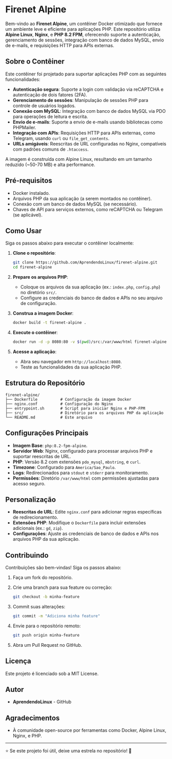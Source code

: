 # Firenet Alpine

Bem-vindo ao **Firenet Alpine**, um contêiner Docker otimizado que fornece um ambiente leve e eficiente para aplicações PHP. Este repositório utiliza **Alpine Linux**, **Nginx**, e **PHP 8.2 FPM**, oferecendo suporte a autenticação, gerenciamento de sessões, integração com banco de dados MySQL, envio de e-mails, e requisições HTTP para APIs externas.

## Sobre o Contêiner

Este contêiner foi projetado para suportar aplicações PHP com as seguintes funcionalidades:

- **Autenticação segura**: Suporte a login com validação via reCAPTCHA e autenticação de dois fatores (2FA).
- **Gerenciamento de sessões**: Manipulação de sessões PHP para controle de usuários logados.
- **Conexão com MySQL**: Integração com banco de dados MySQL via PDO para operações de leitura e escrita.
- **Envio de e-mails**: Suporte a envio de e-mails usando bibliotecas como PHPMailer.
- **Integração com APIs**: Requisições HTTP para APIs externas, como Telegram, usando `curl` ou `file_get_contents`.
- **URLs amigáveis**: Reescritas de URL configuradas no Nginx, compatíveis com padrões comuns de `.htaccess`.

A imagem é construída com Alpine Linux, resultando em um tamanho reduzido (\~50-70 MB) e alta performance.

## Pré-requisitos

- Docker instalado.
- Arquivos PHP da sua aplicação (a serem montados no contêiner).
- Conexão com um banco de dados MySQL (se necessário).
- Chaves de API para serviços externos, como reCAPTCHA ou Telegram (se aplicável).

## Como Usar

Siga os passos abaixo para executar o contêiner localmente:

1. **Clone o repositório**:

   ```bash
   git clone https://github.com/AprendendoLinux/firenet-alpine.git
   cd firenet-alpine
   ```

2. **Prepare os arquivos PHP**:

   - Coloque os arquivos da sua aplicação (ex.: `index.php`, `config.php`) no diretório `src/`.
   - Configure as credenciais do banco de dados e APIs no seu arquivo de configuração.

3. **Construa a imagem Docker**:

   ```bash
   docker build -t firenet-alpine .
   ```

4. **Execute o contêiner**:

   ```bash
   docker run -d -p 8080:80 -v $(pwd)/src:/var/www/html firenet-alpine
   ```

5. **Acesse a aplicação**:

   - Abra seu navegador em `http://localhost:8080`.
   - Teste as funcionalidades da sua aplicação PHP.

## Estrutura do Repositório

```
firenet-alpine/
├── Dockerfile          # Configuração da imagem Docker
├── nginx.conf          # Configuração do Nginx
├── entrypoint.sh       # Script para iniciar Nginx e PHP-FPM
├── src/                # Diretório para os arquivos PHP da aplicação
└── README.md           # Este arquivo
```

## Configurações Principais

- **Imagem Base**: `php:8.2-fpm-alpine`.
- **Servidor Web**: Nginx, configurado para processar arquivos PHP e suportar reescritas de URL.
- **PHP**: Versão 8.2 com extensões `pdo_mysql`, `mbstring`, e `curl`.
- **Timezone**: Configurado para `America/Sao_Paulo`.
- **Logs**: Redirecionados para `stdout` e `stderr` para monitoramento.
- **Permissões**: Diretório `/var/www/html` com permissões ajustadas para acesso seguro.

## Personalização

- **Reescritas de URL**: Edite `nginx.conf` para adicionar regras específicas de redirecionamento.
- **Extensões PHP**: Modifique o `Dockerfile` para incluir extensões adicionais (ex.: `gd`, `zip`).
- **Configurações**: Ajuste as credenciais de banco de dados e APIs nos arquivos PHP da sua aplicação.

## Contribuindo

Contribuições são bem-vindas! Siga os passos abaixo:

1. Faça um fork do repositório.

2. Crie uma branch para sua feature ou correção:

   ```bash
   git checkout -b minha-feature
   ```

3. Commit suas alterações:

   ```bash
   git commit -m "Adiciona minha feature"
   ```

4. Envie para o repositório remoto:

   ```bash
   git push origin minha-feature
   ```

5. Abra um Pull Request no GitHub.

## Licença

Este projeto é licenciado sob a MIT License.

## Autor

- **AprendendoLinux** - GitHub

## Agradecimentos

- À comunidade open-source por ferramentas como Docker, Alpine Linux, Nginx, e PHP.

---

⭐ Se este projeto foi útil, deixe uma estrela no repositório! 🚀

